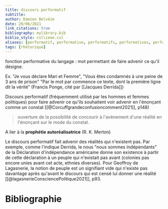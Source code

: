 ```yaml
---
title: discours performatif
subtitle:
author: Damien Belvèze
date: 20/06/2021
link_citations: true
bibliography: mylibrary.bib
biblio_style: csl\ieee.csl
aliases: [performatif, performative, performatifs, performatives, performativité, speech act]
tags: [rhétorique]
---
```


fonction performative du langage : mot permettant de faire advenir ce qu'il désigne. 

Ex. "Je vous déclare Mari et Femme", "Vous êtes condamnés à une peine de 3 ans de prison"
"Par le mot par commence ce texte,
dont la première ligne dit la vérité" (Francis Ponge, cité par [[Jacques Derrida]])

Discours performatif (fréquemment utilisé par les hommes et femmes politiques) pour faire advenir ce qu'ils souhaitent voir advenir en l'énonçant comme un constat [[@Corcuffgrandeconfusioncomment2021]], p148)

> ouverture de la possibilité de concourir à l'avènement d'une réalité en l'énonçant sur le mode du constat.

A lier à la **prophétie autoréalisatrice** (R. K. Merton)

Le discours performatif fait advenir des réalités qui n'existent pas. Par exemple, comme l'indique Derrida, le nous "nous sommes indépendants" de la Déclaration d'indépendance américaine donne son existence à partir de cette déclaration à un peuple qui n'existait pas avant (colonies pas encore unies avant cet acte, ethnies diverses). Pour Geoffroy de Lagasnerie, la notion de peuple est un signifiant vide qui n'existe pas davantage après qu'avant le discours qui est censé lui donner une réalité [[@lagasnerieConsciencePolitique2021]], p93.










# Bibliographie
